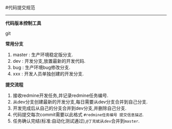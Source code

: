 #代码提交规范

---

**代码版本控制工具**

git

**常用分支**

1. master : 生产环境稳定版分支.
2. dev : 开发分支,放置最新的开发代码.
3. bug : 生产环境bug修改分支.
4. xxx : 开发人员单独创建的开发分支.

**提交流程**

1. 接收redmine开发任务,并记录redmine任务编号.
2. 从dev分支创建最新的开发分支,每日需要从dev分支合并到自己分支.
3. 开发完成后从自己的分支合并到dev分支,并删除自己分支.
4. 代码提交每次commit需要以此格式 `#redmine任务编号 提交信息描述`.
5. 任务确认完结(标准:自动化测试通过),`@丁克斌`从`dev`合并到`master`.


